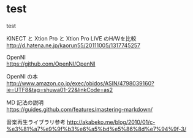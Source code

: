 test
====

test

KINECT と Xtion Pro と Xtion Pro LIVE のH/Wを比較  
http://d.hatena.ne.jp/kaorun55/20111005/1317745257

OpenNI  
https://github.com/OpenNI/OpenNI

OpenNI の本  
http://www.amazon.co.jp/exec/obidos/ASIN/4798039160?ie=UTF8&tag=shuwa01-22&linkCode=as2

MD 記法の説明  
https://guides.github.com/features/mastering-markdown/

音楽再生ライブラリ参考
http://akabeko.me/blog/2010/01/c-%e3%81%a7%e9%9f%b3%e6%a5%bd%e5%86%8d%e7%94%9f-3/
